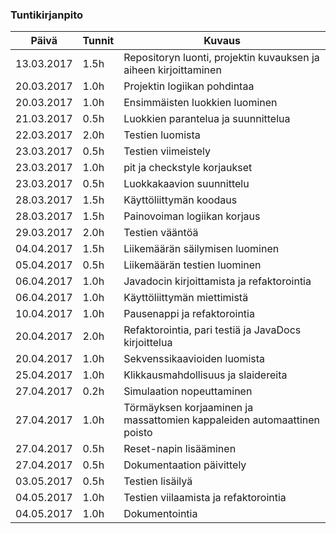 ### Tuntikirjanpito
Päivä | Tunnit | Kuvaus
--------------- | ----- | ------
13.03.2017 | 1.5h | Repositoryn luonti, projektin kuvauksen ja aiheen kirjoittaminen
20.03.2017 | 1.0h | Projektin logiikan pohdintaa
20.03.2017 | 1.0h | Ensimmäisten luokkien luominen
21.03.2017 | 0.5h | Luokkien parantelua ja suunnittelua
22.03.2017 | 2.0h | Testien luomista
23.03.2017 | 0.5h | Testien viimeistely
23.03.2017 | 1.0h | pit ja checkstyle korjaukset
23.03.2017 | 0.5h | Luokkakaavion suunnittelu
28.03.2017 | 1.5h | Käyttöliittymän koodaus
28.03.2017 | 1.5h | Painovoiman logiikan korjaus
29.03.2017 | 2.0h | Testien vääntöä
04.04.2017 | 1.5h | Liikemäärän säilymisen luominen
05.04.2017 | 0.5h | Liikemäärän testien luominen
06.04.2017 | 1.0h | Javadocin kirjoittamista ja refaktorointia
06.04.2017 | 1.0h | Käyttöliittymän miettimistä
10.04.2017 | 1.0h | Pausenappi ja refaktorointia
20.04.2017 | 2.0h | Refaktorointia, pari testiä ja JavaDocs kirjoittelua
20.04.2017 | 1.0h | Sekvenssikaavioiden luomista
25.04.2017 | 1.0h | Klikkausmahdollisuus ja slaidereita
27.04.2017 | 0.2h | Simulaation nopeuttaminen
27.04.2017 | 1.0h | Törmäyksen korjaaminen ja massattomien kappaleiden automaattinen poisto
27.04.2017 | 0.5h | Reset-napin lisääminen
27.04.2017 | 0.5h | Dokumentaation päivittely
03.05.2017 | 0.5h | Testien lisäilyä
04.05.2017 | 1.0h | Testien viilaamista ja refaktorointia
04.05.2017 | 1.0h | Dokumentointia

